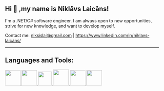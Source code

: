 ## Hi 👋 ,my name is Niklāvs Laicāns!

I'm a .NET/C# software engineer. I am always open to new opportunities, strive for new knowledge, and want to develop myself.

Contact me: niksislai@gmail.com | https://www.linkedin.com/in/niklavs-laicans/
<hr>

## Languages and Tools:
<p align="left">
  <a href="https://docs.microsoft.com/en-us/dotnet/csharp/"><img src="https://seeklogo.com/images/C/c-sharp-c-logo-02F17714BA-seeklogo.com.png" width="50">
  <img src="https://iconape.com/wp-content/files/ni/64759/png/git-icon.png" width="50">
  <img src="https://www.freepnglogos.com/uploads/html5-logo-png/html5-logo-opencode-css-8.png" width="45">
  <img src="https://www.freepnglogos.com/uploads/html5-logo-png/html5-logo-html-logo-0.png" width="52">
  <img src="https://cdn.icon-icons.com/icons2/2389/PNG/512/unity_logo_icon_144772.png" width="50">
  <img src="" width="50">
</p>
